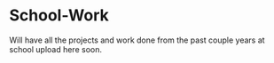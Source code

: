 # School-Work
Will have all the projects and work done from the past couple years at school upload here soon.
